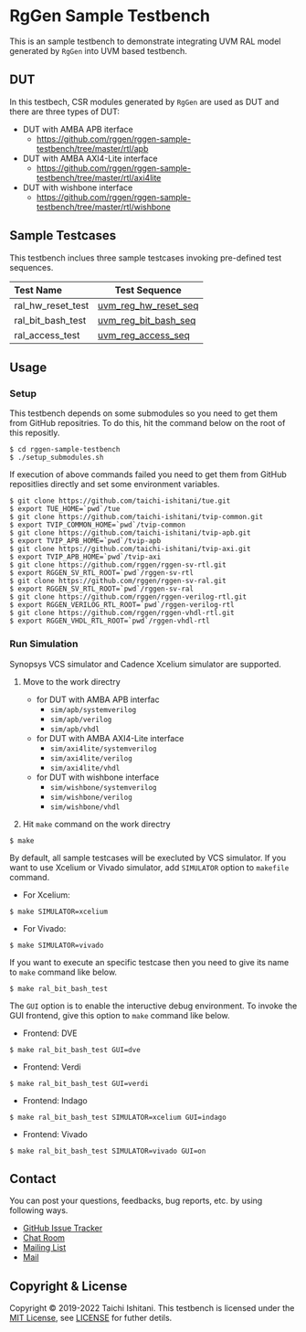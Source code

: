 # RgGen Sample Testbench

This is an sample testbench to demonstrate integrating UVM RAL model generated by `RgGen` into UVM based testbench.

## DUT

In this testbech, CSR modules generated by `RgGen` are used as DUT and there are three types of DUT:

* DUT with AMBA APB iterface
    * https://github.com/rggen/rggen-sample-testbench/tree/master/rtl/apb
* DUT with AMBA AXI4-Lite interface
    * https://github.com/rggen/rggen-sample-testbench/tree/master/rtl/axi4lite
* DUT with wishbone interface
    * https://github.com/rggen/rggen-sample-testbench/tree/master/rtl/wishbone

## Sample Testcases

This testbench inclues three sample testcases invoking pre-defined test sequences.

| Test Name         | Test Sequence                                                                                                                                                  |
|:------------------|----------------------------------------------------------------------------------------------------------------------------------------------------------------|
| ral_hw_reset_test | [uvm_reg_hw_reset_seq](https://verificationacademy.com/verification-methodology-reference/uvm/docs_1.2/html/files/reg/sequences/uvm_reg_hw_reset_seq-svh.html) |
| ral_bit_bash_test | [uvm_reg_bit_bash_seq](https://verificationacademy.com/verification-methodology-reference/uvm/docs_1.2/html/files/reg/sequences/uvm_reg_bit_bash_seq-svh.html) |
| ral_access_test   | [uvm_reg_access_seq](https://verificationacademy.com/verification-methodology-reference/uvm/docs_1.2/html/files/reg/sequences/uvm_reg_access_seq-svh.html)     |

## Usage

### Setup

This testbench depends on some submodules so you need to get them from GitHub repositries.
To do this, hit the command below on the root of this repositly.

```
$ cd rggen-sample-testbench
$ ./setup_submodules.sh
```

If execution of above commands failed you need to get them from GitHub repositlies directly and set some environment variables.

```
$ git clone https://github.com/taichi-ishitani/tue.git
$ export TUE_HOME=`pwd`/tue
$ git clone https://github.com/taichi-ishitani/tvip-common.git
$ export TVIP_COMMON_HOME=`pwd`/tvip-common
$ git clone https://github.com/taichi-ishitani/tvip-apb.git
$ export TVIP_APB_HOME=`pwd`/tvip-apb
$ git clone https://github.com/taichi-ishitani/tvip-axi.git
$ export TVIP_APB_HOME=`pwd`/tvip-axi
$ git clone https://github.com/rggen/rggen-sv-rtl.git
$ export RGGEN_SV_RTL_ROOT=`pwd`/rggen-sv-rtl
$ git clone https://github.com/rggen/rggen-sv-ral.git
$ export RGGEN_SV_RTL_ROOT=`pwd`/rggen-sv-ral
$ git clone https://github.com/rggen/rggen-verilog-rtl.git
$ export RGGEN_VERILOG_RTL_ROOT=`pwd`/rggen-verilog-rtl
$ git clone https://github.com/rggen/rggen-vhdl-rtl.git
$ export RGGEN_VHDL_RTL_ROOT=`pwd`/rggen-vhdl-rtl
```

### Run Simulation

Synopsys VCS simulator and Cadence Xcelium simulator are supported.

1. Move to the work directry
    * for DUT with AMBA APB interfac
        * `sim/apb/systemverilog`
        * `sim/apb/verilog`
        * `sim/apb/vhdl`
    * for DUT with AMBA AXI4-Lite interface
        * `sim/axi4lite/systemverilog`
        * `sim/axi4lite/verilog`
        * `sim/axi4lite/vhdl`
    * for DUT with wishbone interface
        * `sim/wishbone/systemverilog`
        * `sim/wishbone/verilog`
        * `sim/wishbone/vhdl`

2. Hit `make` command on the work directry

```
$ make
```

By default, all sample testcases will be execluted by VCS simulator. If you want to use Xcelium or Vivado simulator, add `SIMULATOR` option to `makefile` command.

* For Xcelium:

```
$ make SIMULATOR=xcelium
```

* For Vivado:

```
$ make SIMULATOR=vivado
```

If you want to execute an specific testcase then you need to give its name to `make` command like below.

```
$ make ral_bit_bash_test
```

The `GUI` option is to enable the inteructive debug environment.
To invoke the GUI frontend, give this option to `make` command like below.

* Frontend: DVE

```
$ make ral_bit_bash_test GUI=dve
```

* Frontend: Verdi

```
$ make ral_bit_bash_test GUI=verdi
```

* Frontend: Indago

```
$ make ral_bit_bash_test SIMULATOR=xcelium GUI=indago
```

* Frontend: Vivado

```
$ make ral_bit_bash_test SIMULATOR=vivado GUI=on
```

## Contact

You can post your questions, feedbacks, bug reports, etc. by using following ways.

* [GitHub Issue Tracker](https://github.com/rggen/rggen-sample-testbench/issues)
* [Chat Room](https://gitter.im/rggen/rggen)
* [Mailing List](https://groups.google.com/d/forum/rggen)
* [Mail](mailto:rggen@googlegroups.com)

## Copyright & License

Copyright &copy; 2019-2022 Taichi Ishitani. This testbench is licensed under the [MIT License](https://opensource.org/licenses/MIT), see [LICENSE](LICENSE) for futher detils.
